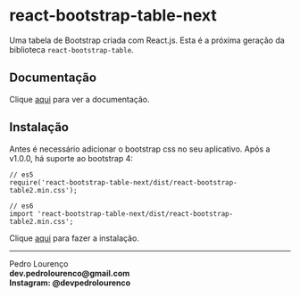 # react-bootstrap-table-next

Uma tabela de Bootstrap criada com React.js. Esta é a próxima geração da biblioteca `react-bootstrap-table`.

## Documentação

Clique [aqui](https://github.com/react-bootstrap-table/react-bootstrap-table2) para ver a documentação.

## Instalação

Antes é necessário adicionar o bootstrap css no seu aplicativo. Após a v1.0.0, há suporte ao bootstrap 4:

```
// es5 
require('react-bootstrap-table-next/dist/react-bootstrap-table2.min.css');

// es6
import 'react-bootstrap-table-next/dist/react-bootstrap-table2.min.css';
```

Clique [aqui](https://www.npmjs.com/package/react-bootstrap-table-next) para fazer a instalação.

<hr>
<stong>Pedro Lourenço</strong><br>
<Strong>dev.pedrolourenco@gmail.com</strong><br>
<Strong>Instagram: @devpedrolourenco</strong>